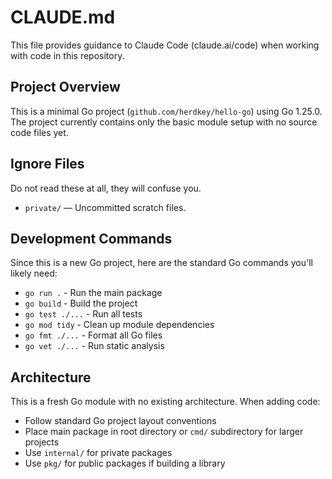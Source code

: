 # CLAUDE.md

This file provides guidance to Claude Code (claude.ai/code) when working with code in this repository.

## Project Overview

This is a minimal Go project (`github.com/herdkey/hello-go`) using Go 1.25.0. The project currently contains only the basic module setup with no source code files yet.

## Ignore Files

Do not read these at all, they will confuse you.

* `private/` — Uncommitted scratch files.

## Development Commands

Since this is a new Go project, here are the standard Go commands you'll likely need:

- `go run .` - Run the main package
- `go build` - Build the project
- `go test ./...` - Run all tests
- `go mod tidy` - Clean up module dependencies
- `go fmt ./...` - Format all Go files
- `go vet ./...` - Run static analysis

## Architecture

This is a fresh Go module with no existing architecture. When adding code:
- Follow standard Go project layout conventions
- Place main package in root directory or `cmd/` subdirectory for larger projects
- Use `internal/` for private packages
- Use `pkg/` for public packages if building a library
